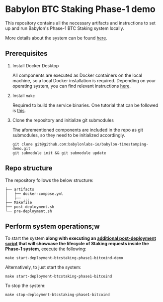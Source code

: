 # Babylon BTC Staking Phase-1 demo

This repository contains all the necessary artifacts and instructions to set up
and run Babylon's Phase-1 BTC Staking system locally.

More details about the system can be found [here](DEPLOYMENT.md).

## Prerequisites

1. Install Docker Desktop

    All components are executed as Docker containers on the local machine, so a
    local Docker installation is required. Depending on your operating system,
    you can find relevant instructions [here](https://docs.docker.com/desktop/).

2. Install `make`

    Required to build the service binaries. One tutorial that can be followed
    is [this](https://sp21.datastructur.es/materials/guides/make-install.html).

3. Clone the repository and initialize git submodules

    The aforementioned components are included in the repo as git submodules, so
    they need to be initialized accordingly.

    ```shell
    git clone git@github.com:babylonlabs-io/babylon-timestamping-demo.git
    git submodule init && git submodule update
    ```

## Repo structure

The repository follows the below structure:

```shell
├── artifacts
│   ├── docker-compose.yml
│   ├── ...
├── Makefile
├── post-deployment.sh
└── pre-deployment.sh
```

## Perform system operations;w

To start the system **along with executing an
[additional post-deployment script](DEPLOYMENT.md#inspecting-the-btc-staking-phase-1-system-demo)
that will showcase the lifecycle of Staking requests inside the Phase-1
system**, execute the following:

```shell
make start-deployment-btcstaking-phase1-bitcoind-demo
```

Alternatively, to just start the system:

```shell
make start-deployment-btcstaking-phase1-bitcoind
```

To stop the system:

```shell
make stop-deployment-btcstaking-phase1-bitcoind
